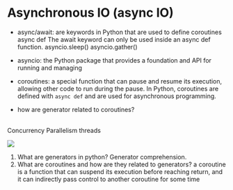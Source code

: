 # Asynchronous IO (async IO)
* async/await: are keywords in Python that are used to define coroutines
async def
The await keyword can only be used inside an async def function.
asyncio.sleep()
asyncio.gather()

* asyncio: the Python package that provides a foundation and API for running and managing 

* coroutines: a special function that can pause and resume its execution, allowing other code to run during the pause. In Python, coroutines are defined with `async def` and are used for asynchronous programming.

* how are generator related to coroutines?

<br>
Concurrency  
Parallelism  
threads
<br>

![](images/async_paradigm.png)

1. What are generators in python? Generator comprehension.
2. What are coroutines and how are they related to generators?
a coroutine is a function that can suspend its execution before reaching return, and it can indirectly pass control to another coroutine for some time